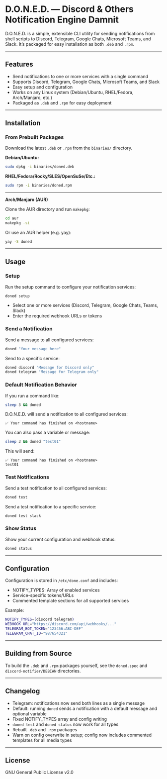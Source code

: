 # D.O.N.E.D. — Discord & Others Notification Engine Damnit

D.O.N.E.D. is a simple, extensible CLI utility for sending notifications from shell scripts to Discord, Telegram, Google Chats, Microsoft Teams, and Slack. It’s packaged for easy installation as both `.deb` and `.rpm`.

---

## Features

- Send notifications to one or more services with a single command
- Supports Discord, Telegram, Google Chats, Microsoft Teams, and Slack
- Easy setup and configuration
- Works on any Linux system (Debian/Ubuntu, RHEL/Fedora, Arch/Manjaro, etc.)
- Packaged as `.deb` and `.rpm` for easy deployment

---

## Installation

### From Prebuilt Packages

Download the latest `.deb` or `.rpm` from the `binaries/` directory.

**Debian/Ubuntu:**
```bash
sudo dpkg -i binaries/doned.deb
```

**RHEL/Fedora/Rocky/SLES/OpenSuSe/Etc.:**
```bash
sudo rpm -i binaries/doned.rpm
```

---

**Arch/Manjaro (AUR)**


Clone the AUR directory and run `makepkg`:
```bash
cd aur
makepkg -si
```

Or use an AUR helper (e.g. yay):
```bash
yay -S doned
```

---

## Usage

### Setup

Run the setup command to configure your notification services:
```bash
doned setup
```
- Select one or more services (Discord, Telegram, Google Chats, Teams, Slack)
- Enter the required webhook URLs or tokens

### Send a Notification

Send a message to all configured services:
```bash
doned "Your message here"
```

Send to a specific service:
```bash
doned discord "Message for Discord only"
doned telegram "Message for Telegram only"
```

### Default Notification Behavior

If you run a command like:
```bash
sleep 3 && doned
```
D.O.N.E.D. will send a notification to all configured services:
```
✅ Your command has finished on <hostname>
```

You can also pass a variable or message:
```bash
sleep 3 && doned "test01"
```
This will send:
```
✅ Your command has finished on <hostname>
test01
```


### Test Notifications

Send a test notification to all configured services:
```bash
doned test
```

Send a test notification to a specific service:
```bash
doned test slack
```

### Show Status

Show your current configuration and webhook status:
```bash
doned status
```

---

## Configuration

Configuration is stored in `/etc/done.conf` and includes:
- NOTIFY_TYPES: Array of enabled services
- Service-specific tokens/URLs
- Commented template sections for all supported services

Example:
```bash
NOTIFY_TYPES=(discord telegram)
WEBHOOK_URL="https://discord.com/api/webhooks/..."
TELEGRAM_BOT_TOKEN="123456:ABC-DEF"
TELEGRAM_CHAT_ID="987654321"
```

---

## Building from Source

To build the `.deb` and `.rpm` packages yourself, see the `doned.spec` and `discord-notifier/DEBIAN` directories.

---

## Changelog

- Telegram: notifications now send both lines as a single message
- Default: running `doned` sends a notification with a default message and optional variable
- Fixed NOTIFY_TYPES array and config writing
- `doned test` and `doned status` now work for all types
- Rebuilt `.deb` and `.rpm` packages
- Warn on config overwrite in setup; config now includes commented templates for all media types

---

## License
GNU General Public License v2.0
